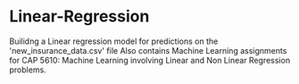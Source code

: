 # Linear-Regression
Builidng a Linear regression model for predictions on the 'new_insurance_data.csv' file
Also contains Machine Learning assignments for CAP 5610: Machine Learning involving Linear and Non Linear Regression problems.
